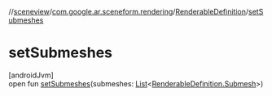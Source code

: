 //[sceneview](../../../index.md)/[com.google.ar.sceneform.rendering](../index.md)/[RenderableDefinition](index.md)/[setSubmeshes](set-submeshes.md)

# setSubmeshes

[androidJvm]\
open fun [setSubmeshes](set-submeshes.md)(submeshes: [List](https://developer.android.com/reference/kotlin/java/util/List.html)&lt;[RenderableDefinition.Submesh](-submesh/index.md)&gt;)
